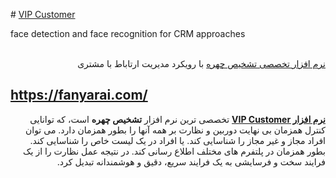 <p># <a href="https://fanyarai.com/%d8%af%d8%a7%d9%86%d9%84%d9%88%d8%af-%d9%86%d8%b1%d9%85-%d8%a7%d9%81%d8%b2%d8%a7%d8%b1-%d8%aa%d8%b4%d8%ae%db%8c%d8%b5-%da%86%d9%87%d8%b1%d9%87-vip-customer/">VIP Customer</a></p>

<p>face detection and face recognition for CRM approaches</p>

<p dir="rtl"><br />
<a href="https://fanyarai.com/%d8%af%d8%a7%d9%86%d9%84%d9%88%d8%af-%d9%86%d8%b1%d9%85-%d8%a7%d9%81%d8%b2%d8%a7%d8%b1-%d8%aa%d8%b4%d8%ae%db%8c%d8%b5-%da%86%d9%87%d8%b1%d9%87-vip-customer/">نرم افزار تخصصی تشخیص چهره</a> با رویکرد مدیریت ارتاباط با مشتری</p>

<h2><a href="https://fanyarai.com/">https://fanyarai.com/</a></h2>

<p dir="rtl"><a href="https://fanyarai.com/"><strong>نرم افزار VIP Customer</strong></a> تخصصی ترین نرم افزار <strong>تشخیص چهره</strong> است، که توانایی کنترل همزمان بی نهایت دوربین و نظارت بر همه آنها را بطور همزمان دارد. می توان افراد مجاز و غیر مجاز را شناسایی کند. یا افراد در یک لیست خاص را شناسایی کند. بطور همزمان در پلتفرم های مختلف اطلاع رسانی کند. در نتیجه عمل نظارت را از یک فرایند سخت و فرسایشی به یک فرایند سریع، دقیق و هوشمندانه تبدیل کرد.</p>
